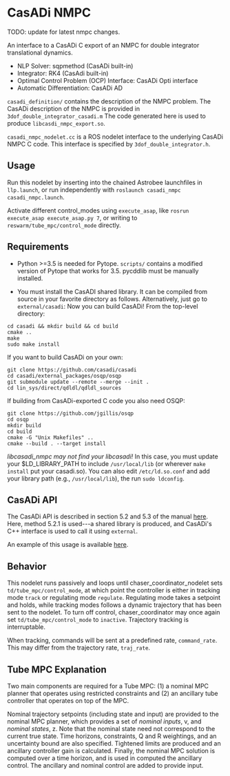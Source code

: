# CasADi NMPC

TODO: update for latest nmpc changes.

An interface to a CasADi C export of an NMPC for double integrator translational dynamics.

* NLP Solver: sqpmethod (CasADi built-in)
* Integrator: RK4 (CasAdi built-in)
* Optimal Control Problem (OCP) Interface: CasADi Opti interface
* Automatic Differentiation: CasADi AD

`casadi_definition/` contains the description of the NMPC problem. The CasADi description of the NMPC is provided in `3dof_double_integrator_casadi.m`
The code generated here is used to produce `libcasdi_nmpc_export.so`.

`casadi_nmpc_nodelet.cc` is a ROS nodelet interface to the underlying CasADi NMPC C code. This interface is specified by
`3dof_double_integrator.h`.

## Usage

Run this nodelet by inserting into the chained Astrobee launchfiles in `llp.launch`, or run independently with `roslaunch casadi_nmpc casadi_nmpc.launch`.

Activate different control_modes using `execute_asap`, like `rosrun execute_asap execute_asap.py 7`, or writing to `reswarm/tube_mpc/control_mode` directly.

## Requirements

* Python >=3.5 is needed for Pytope. `scripts/` contains a modified version of Pytope that works for 3.5. pycddlib must be manually installed.

* You must install the CasADI shared library. It can be compiled from source in your favorite directory as follows. Alternatively, just go to `external/casadi`:
Now you can build CasADi! From the top-level directory:
```
cd casadi && mkdir build && cd build
cmake ..
make
sudo make install
```

If you want to build CasADi on your own:
```
git clone https://github.com/casadi/casadi
cd casadi/external_packages/osqp/osqp
git submodule update --remote --merge --init .
cd lin_sys/direct/qdldl/qdldl_sources
```

If building from CasADi-exported C code you also need OSQP:
```
git clone https://github.com/jgillis/osqp
cd osqp
mkdir build
cd build
cmake -G "Unix Makefiles" ..
cmake --build . --target install
```

*libcasadi_nmpc may not find your libcasadi!* In this case, you must update your $LD_LIBRARY_PATH to include `/usr/local/lib` (or wherever `make install` put your casadi.so). You can also edit `/etc/ld.so.conf` and add your library path (e.g., `/usr/local/lib`), the run `sudo ldconfig`.

## CasADi API

The CasADi API is described in section 5.2 and 5.3 of the manual [here](https://web.casadi.org/docs/#syntax-for-generating-code). Here, method 5.2.1 is used---a shared library is produced, and CasADi's C++ interface is used to call it using `external`.

An example of this usage is available [here](https://github.com/casadi/casadi/blob/master/docs/examples/cplusplus/codegen_usage.cpp#L199).

## Behavior

This nodelet runs passively and loops until chaser_coordinator_nodelet sets `td/tube_mpc/control_mode`, at which point the controller is either in tracking mode
`track` or regulating mode `regulate`. Regulating mode takes a setpoint and holds, while tracking modes follows a dynamic trajectory that has
been sent to the nodelet. To turn off control, chaser_coordinator may once again set `td/tube_mpc/control_mode` to `inactive`. Trajectory tracking is interruptable.

When tracking, commands will be sent at a predefined rate, `command_rate`. This may differ from the trajectory rate, `traj_rate`.

## Tube MPC Explanation

Two main components are required for a Tube MPC: (1) a nominal MPC planner that operates using restricted constraints and (2) an ancillary tube controller that operates on top of the MPC.

Nominal trajectory setpoints (including state and input) are provided to the nominal MPC planner, which provides a set of *nominal inputs*, v, and *nominal states*, z. Note that the nominal state need not correspond to the current true state. Time horizons, constraints, Q and R weightings, and an uncertainty bound are also specified. Tightened limits are produced and an ancillary controller gain is calculated. Finally, the nominal MPC solution is computed over a time horizon, and is used in computed the ancillary control. The ancillary and nominal control are added to provide input.
